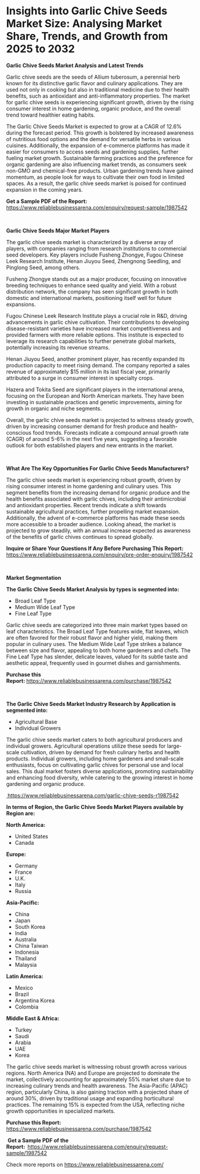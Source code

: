 <p><h1>Insights into Garlic Chive Seeds Market Size: Analysing Market Share, Trends, and Growth from 2025 to 2032</h1></p><p><strong>Garlic Chive Seeds Market Analysis and Latest Trends</strong></p>
<p><p>Garlic chive seeds are the seeds of Allium tuberosum, a perennial herb known for its distinctive garlic flavor and culinary applications. They are used not only in cooking but also in traditional medicine due to their health benefits, such as antioxidant and anti-inflammatory properties. The market for garlic chive seeds is experiencing significant growth, driven by the rising consumer interest in home gardening, organic produce, and the overall trend toward healthier eating habits.</p><p>The Garlic Chive Seeds Market is expected to grow at a CAGR of 12.6% during the forecast period. This growth is bolstered by increased awareness of nutritious food options and the demand for versatile herbs in various cuisines. Additionally, the expansion of e-commerce platforms has made it easier for consumers to access seeds and gardening supplies, further fueling market growth. Sustainable farming practices and the preference for organic gardening are also influencing market trends, as consumers seek non-GMO and chemical-free products. Urban gardening trends have gained momentum, as people look for ways to cultivate their own food in limited spaces. As a result, the garlic chive seeds market is poised for continued expansion in the coming years.</p></p>
<p><strong>Get a Sample PDF of the Report:&nbsp;</strong> <a href="https://www.reliablebusinessarena.com/enquiry/request-sample/1987542?utm_campaign=2488&utm_medium=2&utm_source=Github&utm_content=ia&utm_term=30032025&utm_id=garlic-chive-seeds">https://www.reliablebusinessarena.com/enquiry/request-sample/1987542</a></p>
<p>&nbsp;</p>
<p><strong>Garlic Chive Seeds Major Market Players</strong></p>
<p><p>The garlic chive seeds market is characterized by a diverse array of players, with companies ranging from research institutions to commercial seed developers. Key players include Fusheng Zhongye, Fugou Chinese Leek Research Institute, Henan Jiuyou Seed, Zhengnong Seedling, and Pinglong Seed, among others.</p><p>Fusheng Zhongye stands out as a major producer, focusing on innovative breeding techniques to enhance seed quality and yield. With a robust distribution network, the company has seen significant growth in both domestic and international markets, positioning itself well for future expansions.</p><p>Fugou Chinese Leek Research Institute plays a crucial role in R&D, driving advancements in garlic chive cultivation. Their contributions to developing disease-resistant varieties have increased market competitiveness and provided farmers with more reliable options. This institute is expected to leverage its research capabilities to further penetrate global markets, potentially increasing its revenue streams.</p><p>Henan Jiuyou Seed, another prominent player, has recently expanded its production capacity to meet rising demand. The company reported a sales revenue of approximately $15 million in its last fiscal year, primarily attributed to a surge in consumer interest in specialty crops.</p><p>Hazera and Tokita Seed are significant players in the international arena, focusing on the European and North American markets. They have been investing in sustainable practices and genetic improvements, aiming for growth in organic and niche segments.</p><p>Overall, the garlic chive seeds market is projected to witness steady growth, driven by increasing consumer demand for fresh produce and health-conscious food trends. Forecasts indicate a compound annual growth rate (CAGR) of around 5-6% in the next five years, suggesting a favorable outlook for both established players and new entrants in the market.</p></p>
<p>&nbsp;</p>
<p><strong>What Are The Key Opportunities For Garlic Chive Seeds Manufacturers?</strong></p>
<p><p>The garlic chive seeds market is experiencing robust growth, driven by rising consumer interest in home gardening and culinary uses. This segment benefits from the increasing demand for organic produce and the health benefits associated with garlic chives, including their antimicrobial and antioxidant properties. Recent trends indicate a shift towards sustainable agricultural practices, further propelling market expansion. Additionally, the advent of e-commerce platforms has made these seeds more accessible to a broader audience. Looking ahead, the market is projected to grow steadily, with an annual increase expected as awareness of the benefits of garlic chives continues to spread globally.</p></p>
<p><strong>Inquire or Share Your Questions If Any Before Purchasing This Report:</strong> <a href="https://www.reliablebusinessarena.com/enquiry/pre-order-enquiry/1987542?utm_campaign=2488&utm_medium=2&utm_source=Github&utm_content=ia&utm_term=30032025&utm_id=garlic-chive-seeds">https://www.reliablebusinessarena.com/enquiry/pre-order-enquiry/1987542</a></p>
<p>&nbsp;</p>
<p><strong>Market Segmentation</strong></p>
<p><strong>The Garlic Chive Seeds Market Analysis by types is segmented into:</strong></p>
<p><ul><li>Broad Leaf Type</li><li>Medium Wide Leaf Type</li><li>Fine Leaf Type</li></ul></p>
<p><p>Garlic chive seeds are categorized into three main market types based on leaf characteristics. The Broad Leaf Type features wide, flat leaves, which are often favored for their robust flavor and higher yield, making them popular in culinary uses. The Medium Wide Leaf Type strikes a balance between size and flavor, appealing to both home gardeners and chefs. The Fine Leaf Type has slender, delicate leaves, valued for its subtle taste and aesthetic appeal, frequently used in gourmet dishes and garnishments.</p></p>
<p><strong>Purchase this Report:&nbsp;</strong><a href="https://www.reliablebusinessarena.com/purchase/1987542?utm_campaign=2488&utm_medium=2&utm_source=Github&utm_content=ia&utm_term=30032025&utm_id=garlic-chive-seeds">https://www.reliablebusinessarena.com/purchase/1987542</a></p>
<p>&nbsp;</p>
<p><strong>The Garlic Chive Seeds Market Industry Research by Application is segmented into:</strong></p>
<p><ul><li>Agricultural Base</li><li>Individual Growers</li></ul></p>
<p><p>The garlic chive seeds market caters to both agricultural producers and individual growers. Agricultural operations utilize these seeds for large-scale cultivation, driven by demand for fresh culinary herbs and health products. Individual growers, including home gardeners and small-scale enthusiasts, focus on cultivating garlic chives for personal use and local sales. This dual market fosters diverse applications, promoting sustainability and enhancing food diversity, while catering to the growing interest in home gardening and organic produce.</p></p>
<p><a href="https://www.reliablebusinessarena.com/garlic-chive-seeds-r1987542?utm_campaign=2488&utm_medium=2&utm_source=Github&utm_content=ia&utm_term=30032025&utm_id=garlic-chive-seeds">&nbsp;https://www.reliablebusinessarena.com/garlic-chive-seeds-r1987542</a></p>
<p><strong>In terms of Region, the Garlic Chive Seeds Market Players available by Region are:</strong></p>
<p>
    <p> <strong> North America: </strong>
        <ul>
            <li>United States</li>
            <li>Canada</li>
        </ul>
        </p> 
    <p> <strong> Europe: </strong>
        <ul>
            <li>Germany</li>
            <li>France</li>
            <li>U.K.</li>
            <li>Italy</li>
            <li>Russia</li>
        </ul>
        </p> 
    <p> <strong> Asia-Pacific: </strong>
        <ul>
            <li>China</li>
            <li>Japan</li>
            <li>South Korea</li>
            <li>India</li>
            <li>Australia</li>
            <li>China Taiwan</li>
            <li>Indonesia</li>
            <li>Thailand</li>
            <li>Malaysia</li>
        </ul>
        </p> 
    <p> <strong> Latin America: </strong>
        <ul>
            <li>Mexico</li>
            <li>Brazil</li>
            <li>Argentina Korea</li>
            <li>Colombia</li>
        </ul>
        </p> 
    <p> <strong> Middle East & Africa: </strong>
        <ul>
            <li>Turkey</li>
            <li>Saudi</li>
            <li>Arabia</li>
            <li>UAE</li>
            <li>Korea</li>
        </ul>
    </p>
    </p>
<p><p>The garlic chive seeds market is witnessing robust growth across various regions. North America (NA) and Europe are projected to dominate the market, collectively accounting for approximately 55% market share due to increasing culinary trends and health awareness. The Asia-Pacific (APAC) region, particularly China, is also gaining traction with a projected share of around 30%, driven by traditional usage and expanding horticultural practices. The remaining 15% is expected from the USA, reflecting niche growth opportunities in specialized markets.</p></p>
<p><strong>Purchase this Report: </strong><a href="https://www.reliablebusinessarena.com/purchase/1987542?utm_campaign=2488&utm_medium=2&utm_source=Github&utm_content=ia&utm_term=30032025&utm_id=garlic-chive-seeds">https://www.reliablebusinessarena.com/purchase/1987542</a></p>
<p>&nbsp;<strong>Get a Sample PDF of the Report:&nbsp;&nbsp;</strong><a href="https://www.reliablebusinessarena.com/enquiry/request-sample/1987542?utm_campaign=2488&utm_medium=2&utm_source=Github&utm_content=ia&utm_term=30032025&utm_id=garlic-chive-seeds">https://www.reliablebusinessarena.com/enquiry/request-sample/1987542</a></p>
<p><strong></strong></p>
<p>Check more reports on <a href="https://www.reliablebusinessarena.com/?utm_campaign=2488&utm_medium=2&utm_source=Github&utm_content=ia&utm_term=30032025&utm_id=garlic-chive-seeds">https://www.reliablebusinessarena.com/</a></p>